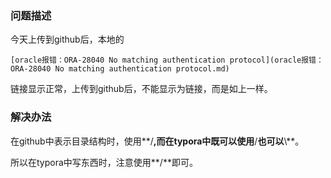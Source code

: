 ### 问题描述

今天上传到github后，本地的

```
[oracle报错：ORA-28040 No matching authentication protocol](oracle报错：ORA-28040 No matching authentication protocol.md)
```

链接显示正常，上传到github后，不能显示为链接，而是如上一样。



### 解决办法

在github中表示目录结构时，使用**/**,而在typora中既可以使用**/**也可以**\\**。

所以在typora中写东西时，注意使用**/**即可。